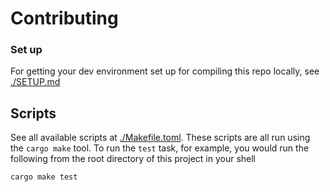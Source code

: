 # Contributing

### Set up

For getting your dev environment set up for compiling this repo locally, see [./SETUP.md](./SETUP.md)

## Scripts

See all available scripts at [./Makefile.toml](./Makefile.toml). These scripts are all run using the `cargo make` tool. To run the `test` task, for example, you would run the following from the root directory of this project in your shell

```sh
cargo make test
```
